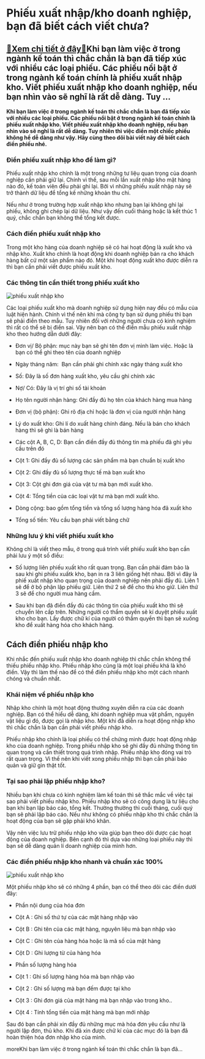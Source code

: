 Phiếu xuất nhập/kho doanh nghiệp, bạn đã biết cách viết chưa?
=============================================================

[:gift:Xem chi tiết ở đây:gift:](https://hddtvn.com/phieu-xuat-nhap-kho-doanh-nghiep-ban-da-biet-cach-viet-chua/)Khi bạn làm việc ở trong ngành kế toán thì chắc chắn là bạn đã tiếp xúc với nhiều các loại phiếu. Các phiếu nổi bật ở trong ngành kế toán chính là phiếu xuất nhập kho. Viết phiếu xuất nhập kho doanh nghiệp, nếu bạn nhìn vào sẽ nghĩ là rất dễ dàng. Tuy …
-------------------------------------------------------------------------------------------------------------------------------------------------------------------------------------------------------------------------------------------------------------

**Khi bạn làm việc ở trong ngành kế toán thì chắc chắn là bạn đã tiếp xúc với nhiều các loại phiếu. Các phiếu nổi bật ở trong ngành kế toán chính là phiếu xuất nhập kho. Viết phiếu xuất nhập kho doanh nghiệp, nếu bạn nhìn vào sẽ nghĩ là rất dễ dàng. Tuy nhiên thì việc điền một chiếc phiếu không hề dễ dàng như vậy. Hãy cùng theo dõi bài viết này để biết cách điền phiếu nhé.**


### Điền phiếu xuất nhập kho để làm gì?


Phiếu xuất nhập kho chính là một trong những tư liệu quan trọng của doanh nghiệp cần phải giữ lại. Chính vì thế, sau mỗi lần xuất nhập kho mặt hàng nào đó, kế toán viên đều phải ghi lại. Bởi vì những phiếu xuất nhập này sẽ trở thành dữ liệu để tổng kế những khoản thu chi.


Nếu như ở trong trường hợp xuất nhập kho nhưng bạn lại không ghi lại phiếu, không ghi chép lại dữ liệu. Như vậy đến cuối tháng hoặc là kết thúc 1 quý, chắc chắn bạn không thể tổng kết được.


### Cách điền phiếu xuất nhập kho


Trong một kho hàng của doanh nghiệp sẽ có hai hoạt động là xuất kho và nhập kho. Xuất kho chính là hoạt động khi doanh nghiệp bán ra cho khách hàng bất cứ một sản phẩm nào đó. Một khi hoạt động xuất kho được diễn ra thì bạn cần phải viết được phiếu xuất kho.


### Các thông tin cần thiết trong phiếu xuất kho


![phiếu xuất nhập kho](https://hddtvn.com/wp-content/uploads/2021/01/phiE1BABFu-xuE1BAA5t-kho.jpg)


Các loại phiếu xuất kho mà doanh nghiệp sử dụng hiện nay đều có mẫu của luật hiện hành. Chính vì thế nên khi mà công ty bạn sử dụng phiếu thì bạn sẽ phải điền theo mẫu. Tuy nhiên đối với những người chưa có kinh nghiệm thì rất có thể sẽ bị điền sai. Vậy nên bạn có thể điền mẫu phiếu xuất nhập kho theo hướng dẫn dưới đây:




* Đơn vị/ Bộ phận: mục này bạn sẽ ghi tên đơn vị mình làm việc. Hoặc là bạn có thể ghi theo tên của doanh nghiệp

* Ngày tháng năm:  Bạn cần phải ghi chính xác ngày tháng xuất kho

* Số: Đây là số đơn hàng xuất kho, yêu cầu ghi chính xác

* Nợ/ Có: Đây là vị trí ghi số tài khoản

* Họ tên người nhận hàng: Ghi đầy đủ họ tên của khách hàng mua hàng

* Đơn vị (bộ phận): Ghi rõ địa chỉ hoặc là đơn vị của người nhận hàng

* Lý do xuất kho: Ghi lí do xuất hàng chính đáng. Nếu là bán cho khách hàng thì sẽ ghi là bán hàng

* Các cột A, B, C, D: Bạn cần điền đầy đủ thông tin mà phiếu đã ghi yêu cầu trên đó

* Cột 1: Ghi đầy đủ số lượng các sản phẩm mà bạn chuẩn bị xuất kho

* Cột 2: Ghi đầy đủ số lượng thực tế mà bạn xuất kho

* Cột 3: Cột ghi đơn giá của vật tư mà bạn mới xuất kho.

* Cột 4: Tổng tiền của các loại vật tư mà bạn mới xuất kho.

* Dòng cộng: bao gồm tổng tiền và tổng số lượng hàng hóa đã xuất kho

* Tổng số tiền: Yêu cầu bạn phải viết bằng chữ



### Những lưu ý khi viết phiếu xuất kho


Không chỉ là viết theo mẫu, ở trong quá trình viết phiếu xuất kho bạn cần phải lưu ý một số điều:




* Số lượng liên phiếu xuất kho rất quan trọng. Bạn cần phải đảm bảo là sau khi ghi phiếu xuấtk kho, bạn in ra 3 liên giống hệt nhau. Bởi vì đây là phiế xuất nhập kho quan trọng của doanh nghiệp nên phải đầy đủ. Liên 1 sẽ để ở bộ phận lập phiếu giữ. Liên thứ 2 sẽ để cho thủ kho giữ. Liên thứ 3 sẽ để cho người mua hàng cầm.

* Sau khi bạn đã điền đầy đủ các thông tin của phiếu xuất kho thì sẽ chuyển lên cấp trên. Những người có thẩm quyền sẽ kí duyệt phiếu xuất kho cho bạn. Lấy được chữ kí của người có thẩm quyền thì bạn sẽ xuống kho để xuất hàng hóa cho khách hàng.



Cách điền phiếu nhập kho
------------------------


Khi nhắc đến phiếu xuất nhập kho doanh nghiệp thì chắc chắn không thể thiếu phiếu nhập kho. Phiếu nhập kho cũng là một loại phiếu khá là khó điền. Vậy thì làm thế nào để có thể điền phiếu nhập kho một cách nhanh chóng và chuẩn nhất.


### Khái niệm về phiếu nhập kho


Nhập kho chính là một hoạt động thường xuyên diễn ra của các doanh nghiệp. Bạn có thể hiểu dễ dàng, khi doanh nghiệp mua vật phẩm, nguyên vật liệu gì đó, được gọi là nhập kho. Một khi đã diễn ra hoạt động nhập kho thì chắc chắn là bạn cần phải viết phiếu nhập kho.


Phiếu nhập kho chính là loại phiếu có thể chứng minh được hoạt động nhập kho của doanh nghiệp. Trong phiếu nhập kho sẽ ghi đầy đủ những thông tin quan trọng và cần thiết trong quá trình nhập. Phiếu nhập kho đóng vai trò rất quan trọng. Vì thế nên khi viết xong phiếu nhập thì bạn cần phải bảo quản và giữ gìn thật tốt.


### Tại sao phải lập phiếu nhập kho?


Nhiều bạn khi chưa có kinh nghiệm làm kế toán thì sẽ thắc mắc về việc tại sao phải viết phiếu nhập kho. Phiếu nhập kho sẽ có công dụng là tư liệu cho bạn khi bạn lập báo cáo, tổng kết. Thường thường thì cuối tháng, cuối quý bạn sẽ phải lập báo cáo. Nếu như không có phiếu nhập kho thì chắc chắn là hoạt động của bạn sẽ gặp phải khó khăn.


Vậy nên việc lưu trữ phiếu nhập kho vừa giúp bạn theo dõi được các hoạt động của doanh nghiệp. Bên cạnh đó thì dựa vào những loại phiếu này thì bạn sẽ dễ dàng quản lí doanh nghiệp của mình hơn.


### Các điền phiếu nhập kho nhanh và chuẩn xác 100%


![phiếu xuất nhập kho](https://hddtvn.com/wp-content/uploads/2021/01/mau-phieu-nhap-kho-768x594-1.jpg)


Một phiếu nhập kho sẽ có những 4 phần, bạn có thể theo dõi các điền dưới đây:




* Phần nội dung của hóa đơn



+ Cột A : Ghi số thứ tự của các mặt hàng nhập vào


+ Cột B : Ghi tên của các mặt hàng, nguyên liệu mà bạn nhập vào


+ Cột C : Ghi tên của hàng hóa hoặc là mã số của mặt hàng


+ Cột D : Ghi lượng từ của hàng hóa




* Phần số lượng hàng hóa



+ Cột 1 : Ghi số lượng hàng hóa mà bạn nhập vào


+ Cột 2 : Ghi số lượng mà bạn đếm được tại kho


+ Cột 3 : Ghi đơn giá của mặt hàng mà bạn nhập vào trong kho..


+ Cột 4 : Tính tổng tiền của mặt hàng mà bạn mới nhập


Sau đó bạn cần phải xin đầy đủ những mục mà hóa đơn yêu cầu như là người lập đơn, thủ kho. Khi đã xin được chữ kí của các mục đó là bạn đã hoàn thiện hóa đơn nhập kho của mình.



moreKhi bạn làm việc ở trong ngành kế toán thì chắc chắn là bạn đã…

